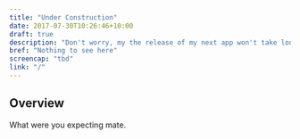 ```yaml
---
title: "Under Construction"
date: 2017-07-30T10:26:46+10:00
draft: true
description: "Don't worry, my the release of my next app won't take long."
bref: "Nothing to see here"
screencap: "tbd"
link: "/"
---
```


## Overview

What were you expecting mate.